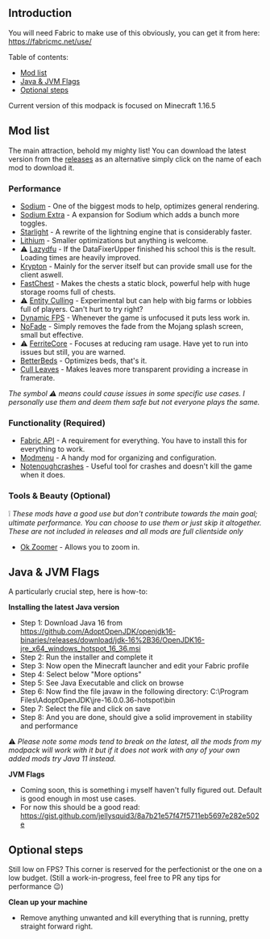 
## Introduction

You will need Fabric to make use of this obviously, you can get it from here: https://fabricmc.net/use/

Table of contents:
- [Mod list](https://github.com/Alejandro-Sosa/Melani-Modpack#mod-list)
- [Java & JVM Flags](https://github.com/Alejandro-Sosa/Melani-Modpack#java--jvm-flags)
- [Optional steps](https://github.com/Alejandro-Sosa/Melani-Modpack#optional-steps)

Current version of this modpack is focused on Minecraft 1.16.5

## Mod list

The main attraction, behold my mighty list! You can download the latest version from the [releases](https://github.com/Alejandro-Sosa/Melani-Modpack/releases) as an alternative simply click on the name of each mod to download it.

### Performance

- [Sodium](https://github.com/CaffeineMC/sodium-fabric/suites/2359795839/artifacts/49961006) - One of the biggest mods to help, optimizes general rendering.
- [Sodium Extra](https://github.com/FlashyReese/sodium-extra-fabric/suites/2363742178/artifacts/50058653) - A expansion for Sodium which adds a bunch more toggles.
- [Starlight](https://github.com/Spottedleaf/Starlight/releases/download/1.0.0-RC1/starlight-fabric-1.0.0-RC1-1.16.x.jar) - A rewrite of the lightning engine that is considerably faster.
- [Lithium](https://github.com/CaffeineMC/lithium-fabric/suites/2240511832/artifacts/46509597) - Smaller optimizations but anything is welcome.
-  ⚠️ [Lazydfu](https://ci.velocitypowered.com/job/lazydfu/12/artifact/build/libs/lazydfu-0.1.3-SNAPSHOT.jar) - If the DataFixerUpper finished his school this is the result. Loading times are heavily improved.
- [Krypton](https://ci.velocitypowered.com/job/krypton/lastSuccessfulBuild/artifact/build/libs/krypton-0.1.3-SNAPSHOT.jar) - Mainly for the server itself but can provide small use for the client aswell.
- [FastChest](https://www.curseforge.com/minecraft/mc-mods/fastchest/download/3222361/file) - Makes the chests a static block, powerful help with huge storage rooms full of chests.
-  ⚠️ [Entity Culling](https://github.com/tr7zw/EntityCulling-Fabric/suites/2372836291/artifacts/50320558) - Experimental but can help with big farms or lobbies full of players. Can't hurt to try right?
- [Dynamic FPS](https://github.com/juliand665/Dynamic-FPS/releases/download/2.0.1/dynamic-fps-2.0.1.jar) - Whenever the game is unfocused it puts less work in.
- [NoFade](https://github.com/UltimateBoomer/mc-no-fade/suites/2194499442/artifacts/45274069) - Simply removes the fade from the Mojang splash screen, small but effective.
-  ⚠️ [FerriteCore](https://www.curseforge.com/minecraft/mc-mods/ferritecore-fabric/download/3253564/file) - Focuses at reducing ram usage. Have yet to run into issues but still, you are warned.
-  [BetterBeds](https://github.com/TeamMidnightDust/BetterBeds/releases/download/v1.1.0/betterbeds-1.1.0.jar) - Optimizes beds, that's it.
-  [Cull Leaves](https://github.com/TeamMidnightDust/CullLeaves/releases/download/v2.0.0/cullleaves-2.0.0.jar) - Makes leaves more transparent providing a increase in framerate.

*The symbol ⚠️ means could cause issues in some specific use cases. I personally use them and deem them safe but not everyone plays the same.*

### Functionality (Required)

- [Fabric API](https://www.curseforge.com/minecraft/mc-mods/fabric-api/download/3248105/file) - A requirement for everything. You have to install this for everything to work.
- [Modmenu](https://github.com/TerraformersMC/ModMenu/suites/2099345544/artifacts/42641822) - A handy mod for organizing and configuration.
- [Notenoughcrashes](https://www.curseforge.com/minecraft/mc-mods/not-enough-crashes/download/3226331/file) - Useful tool for crashes and doesn't kill the game when it does.

### Tools & Beauty (Optional)

❕ *These mods have a good use but don't contribute towards the main goal; ultimate performance. You can choose to use them or just skip it altogether. These are not included in releases and all mods are full clientside only*

- [Ok Zoomer](https://github.com/joaoh1/OkZoomer/releases/download/4.0.1%2B1.16.2/okzoomer-4.0.1+1.16.2.jar) - Allows you to zoom in.

## Java & JVM Flags

A particularly crucial step, here is how-to:

**Installing the latest Java version**
- Step 1: Download Java 16 from https://github.com/AdoptOpenJDK/openjdk16-binaries/releases/download/jdk-16%2B36/OpenJDK16-jre_x64_windows_hotspot_16_36.msi
- Step 2: Run the installer and complete it
- Step 3: Now open the Minecraft launcher and edit your Fabric profile
- Step 4: Select below "More options"
- Step 5: See Java Executable and click on browse
- Step 6: Now find the file javaw in the following directory: C:\Program Files\AdoptOpenJDK\jre-16.0.0.36-hotspot\bin
- Step 7: Select the file and click on save
- Step 8: And you are done, should give a solid improvement in stability and performance

⚠️ *Please note some mods tend to break on the latest, all the mods from my modpack will work with it but if it does not work with any of your own added mods try Java 11 instead.*

**JVM Flags**
- Coming soon, this is something i myself haven't fully figured out. Default is good enough in most use cases.
- For now this should be a good read: https://gist.github.com/jellysquid3/8a7b21e57f47f5711eb5697e282e502e

## Optional steps

Still low on FPS? This corner is reserved for the perfectionist or the one on a low budget. (Still a work-in-progress, feel free to PR any tips for performance 😉)

**Clean up your machine**
- Remove anything unwanted and kill everything that is running, pretty straight forward right.
